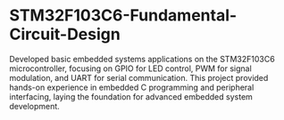 # STM32F103C6-Fundamental-Circuit-Design
Developed basic embedded systems applications on the STM32F103C6 microcontroller, focusing on GPIO for LED control, PWM for signal modulation, and UART for serial communication. This project provided hands-on experience in embedded C programming and peripheral interfacing, laying the foundation for advanced embedded system development.
